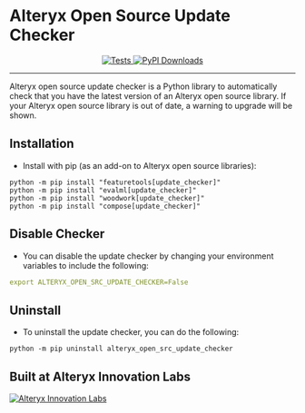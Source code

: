 # Alteryx Open Source Update Checker
<p align="center">
    <a href="https://github.com/FeatureLabs/alteryx-open-src-update-checker/actions/workflows/unit_tests_with_latest_deps.yml" target="_blank">
        <img src="https://github.com/FeatureLabs/alteryx-open-src-update-checker/actions/workflows/unit_tests_with_latest_deps.yml/badge.svg?branch=master" alt="Tests" />
    </a>
    <a href="https://pepy.tech/project/alteryx_open_src_update_checker" target="_blank">
        <img src="https://pepy.tech/badge/alteryx_open_src_update_checker/month" alt="PyPI Downloads" />
    </a>
</p>
<hr>

Alteryx open source update checker is a Python library to automatically check that you have the latest version of an Alteryx open source library. If your Alteryx open source library is out of date, a warning to upgrade will be shown. 

## Installation

- Install with pip (as an add-on to Alteryx open source libraries):
```shell
python -m pip install "featuretools[update_checker]"
python -m pip install "evalml[update_checker]"
python -m pip install "woodwork[update_checker]"
python -m pip install "compose[update_checker]"
```

## Disable Checker
- You can disable the update checker by changing your environment variables to include the following:
```yaml
export ALTERYX_OPEN_SRC_UPDATE_CHECKER=False
```

## Uninstall
- To uninstall the update checker, you can do the following:
```shell
python -m pip uninstall alteryx_open_src_update_checker
```

## Built at Alteryx Innovation Labs

<a href="https://www.alteryx.com/innovation-labs">
    <img src="https://evalml-web-images.s3.amazonaws.com/alteryx_innovation_labs.png" alt="Alteryx Innovation Labs" />
</a>

